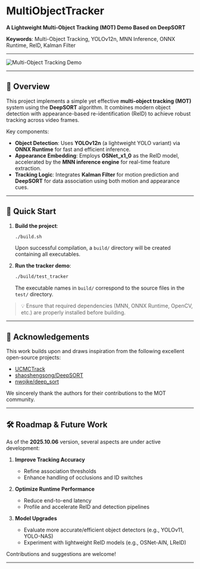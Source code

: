 # MultiObjectTracker  
**A Lightweight Multi-Object Tracking (MOT) Demo Based on DeepSORT**

**Keywords**: Multi-Object Tracking, YOLOv12n, MNN Inference, ONNX Runtime, ReID, Kalman Filter

---

![Multi-Object Tracking Demo](./test/demo.gif)

---

## 📌 Overview  
This project implements a simple yet effective **multi-object tracking (MOT)** system using the **DeepSORT** algorithm. It combines modern object detection with appearance-based re-identification (ReID) to achieve robust tracking across video frames.

Key components:
- **Object Detection**: Uses **YOLOv12n** (a lightweight YOLO variant) via **ONNX Runtime** for fast and efficient inference.
- **Appearance Embedding**: Employs **OSNet_x1_0** as the ReID model, accelerated by the **MNN inference engine** for real-time feature extraction.
- **Tracking Logic**: Integrates **Kalman Filter** for motion prediction and **DeepSORT** for data association using both motion and appearance cues.

---

## 🚀 Quick Start  

1. **Build the project**:
   ```bash
   ./build.sh
   ```
   Upon successful compilation, a `build/` directory will be created containing all executables.

2. **Run the tracker demo**:
   ```bash
   ./build/test_tracker
   ```
   The executable names in `build/` correspond to the source files in the `test/` directory.

> 💡 Ensure that required dependencies (MNN, ONNX Runtime, OpenCV, etc.) are properly installed before building.

---

## 🙏 Acknowledgements  
This work builds upon and draws inspiration from the following excellent open-source projects:
- [UCMCTrack](https://github.com/corfyi/UCMCTrack)  
- [shaoshengsong/DeepSORT](https://github.com/shaoshengsong/DeepSORT)  
- [nwojke/deep_sort](https://github.com/nwojke/deep_sort)  

We sincerely thank the authors for their contributions to the MOT community.

---

## 🛠️ Roadmap & Future Work  
As of the **2025.10.06** version, several aspects are under active development:

1. **Improve Tracking Accuracy**  
   - Refine association thresholds  
   - Enhance handling of occlusions and ID switches

2. **Optimize Runtime Performance**  
   - Reduce end-to-end latency  
   - Profile and accelerate ReID and detection pipelines

3. **Model Upgrades**  
   - Evaluate more accurate/efficient object detectors (e.g., YOLOv11, YOLO-NAS)  
   - Experiment with lightweight ReID models (e.g., OSNet-AIN, LReID)

Contributions and suggestions are welcome!

---

